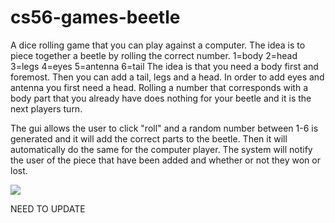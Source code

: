 cs56-games-beetle
=================
A dice rolling game that you can play against a computer.
The idea is to piece together a beetle by rolling the correct number.
1=body
2=head
3=legs
4=eyes
5=antenna
6=tail
The idea is that you need a body first and foremost. Then you can add a tail, legs and a head. In order to add eyes and antenna you first need a head. Rolling a number that corresponds with a body part that you already have does nothing for your beetle and it is the next players turn.

The gui allows the user to click "roll" and a random number between 1-6 is generated and it will add the correct parts to the beetle. Then it will automatically do the same for the computer player. The system will notify the user of the piece that have been added and whether or not they won or lost.

![](http://i.imgur.com/5zEJUCJ.png)

NEED TO UPDATE